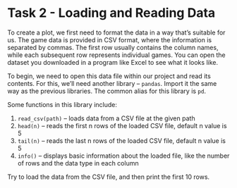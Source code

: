 # Task 2 - Loading and Reading Data

To create a plot, we first need to format the data in a way that’s suitable for us. The game data is provided in CSV format, where the information is separated by commas. The first row usually contains the column names, while each subsequent row represents individual games. You can open the dataset you downloaded in a program like Excel to see what it looks like.

To begin, we need to open this data file within our project and read its contents. For this, we’ll need another library – `pandas`. Import it the same way as the previous libraries. The common alias for this library is `pd`.

Some functions in this library include:
1) `read_csv(path)` – loads data from a CSV file at the given path
2) `head(n)` – reads the first n rows of the loaded CSV file, default n value is 5
3) `tail(n)` – reads the last n rows of the loaded CSV file, default n value is 5
4) `info()` – displays basic information about the loaded file, like the number of rows and the data type in each column

Try to load the data from the CSV file, and then print the first 10 rows.

